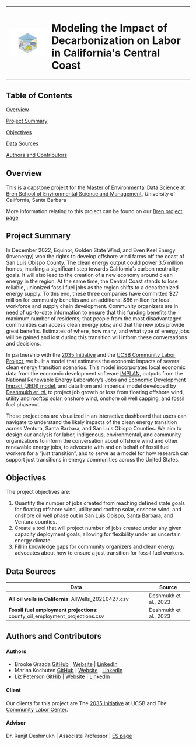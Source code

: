 <table>
  <tr>
    <td>
      <img src="https://github.com/DeCCCarb/.github/blob/main/profile/DeCCCarb_Hex.png" 
           alt="DeCCCarb Capstone group logo: hex sticker with solar panel, floating offshore wind, smoke stack, and hard hat with wrench" 
           width="600">
    </td>
    <td>
      <h1>
        Modeling the Impact of Decarbonization on Labor in California's Central Coast
      </h1>
    </td>
  </tr>
</table>


## Table of Contents 
[Overview](#overview)

[Project Summary](#project-summary)

[Objectives](#objectives)

[Data Sources](#data-sources)

[Authors and Contributors](#authors-and-contributors) 


## Overview

This is a capstone project for the [Master of Environmental Data Science](https://bren.ucsb.edu/masters-programs/master-environmental-data-science) at [Bren School of Environmental Science and Management](https://bren.ucsb.edu/), University of California, Santa Barbara

More information relating to this project can be found on our [Bren project page](https://bren.ucsb.edu/projects/modeling-impact-decarbonization-labor-californias-central-coast)

## Project Summary

In December 2022, Equinor, Golden State Wind, and Even Keel Energy (Invenergy) won the rights to develop offshore wind farms off the coast of San Luis Obispo County. The clean energy output could power 3.5 million homes, marking a significant step towards California’s carbon neutrality goals. It will also lead to the creation of a new economy around clean energy in the region. At the same time, the Central Coast stands to lose reliable, unionized fossil fuel jobs as the region shifts to a decarbonized energy supply. To this end, these three companies have committed $27 million for community benefits and an additional $66 million for local workforce and supply chain development. Community organizers are in need of up-to-date information to ensure that this funding benefits the maximum number of residents; that people from the most disadvantaged communities can access clean energy jobs; and that the new jobs provide great benefits. Estimates of where, how many, and what type of energy jobs will be gained and lost during this transition will inform these conversations and decisions. 

In partnership with the [2035 Initiative](https://www.2035initiative.com) and the [UCSB Community Labor Project](https://www.blumcenter.ucsb.edu/initiatives/ccrei), we built a model that estimates the economic impacts of several clean energy transition scenarios. This model incorporates local economic data from the economic development software [IMPLAN](https://blog.implan.com/what-is-implan), outputs from the National Renewable Energy Laboratory’s [Jobs and Economic Development Impact (JEDI) model](https://www.google.com/search?client=safari&rls=en&q=jedi+model&ie=UTF-8&oe=UTF-8), and data from and imperical model developed by [Deshmukh *et. al.*](https://asu.elsevierpure.com/en/publications/equitable-low-carbon-transition-pathways-for-californias-oil-extr) to project job growth or loss from floating offshore wind, utility and rooftop solar, onshore wind, onshore oil well capping, and fossil fuel phaseout. 

These projections are visualized in an interactive dashboard that users can navigate to understand the likely impacts of the clean energy transition across Ventura, Santa Barbara, and San Luis Obispo Counties. We aim to design our analysis for labor, indigenous, environmental, and community organizations to inform the conversation about offshore wind and other renewable energy jobs, to advocate with and on behalf of fossil fuel workers for a “just transition”, and to serve as a model for how research can support just transitions in energy communities across the United States.

## Objectives 

The project objectives are:

1. Quantify the number of jobs created from reaching defined state goals for floating offshore wind, utility and rooftop solar, onshore wind, and onshore oil well phase out in San Luis Obispo, Santa Barbara, and Ventura counties. 
2. Create a tool that will project number of jobs created under any given capacity deployment goals, allowing for flexibility under an uncertain energy climate.
3. Fill in knowledge gaps for community organizers and clean energy advocates about how to ensure a just transition for fossil fuel workers. 


## Data Sources 

| Data                                                                                         | Source 
| -------------------------------------------------------------------------------------------- | ------------------------------------- |
| **All oil wells in California**: AllWells_20210427.csv | Deshmukh et al., 2023 |
| **Fossil fuel employment projections**: county_oil_employment_projections.csv | Deshmukh et al., 2023  |

## Authors and Contributors 

#### Authors 

- Brooke Grazda  [GitHub](https://github.com/bgrazda) | [Website](https://bgrazda.github.io/) | [LinkedIn](https://www.linkedin.com/in/brooke-grazda-a02248217/) 
- Marina Kochuten  [GitHub](https://github.com/marinakochuten) | [Website](https://marinakochuten.github.io/) | [LinkedIn](https://www.linkedin.com/in/marina-kochuten-4786b6324/) 
- Liz Peterson  [GitHib](https://github.com/egp4aq) | [Website](https://egp4aq.github.io/) | [LinkedIn](https://www.linkedin.com/in/elizabeth-peterson-85046b204/)
 
#### Client 

Our clients for this project are The [2035 Initiative](https://www.2035initiative.com/) at UCSB and The [Community Labor Center](https://laborcenter.ucsb.edu/). 

#### Advisor 

Dr. Ranjit Deshmukh | Associate Professor | [ES page](https://es.ucsb.edu/people/ranjit-deshmukh)
